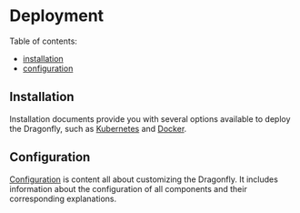 # Deployment

Table of contents:

- [installation](installation/README.md)
- [configuration](configuration)

## Installation

Installation documents provide you with several options available to
deploy the Dragonfly, such as [Kubernetes](installation/kubernetes/README.md)
and [Docker](installation/docker/README.md).

## Configuration

[Configuration](configuration) is content all about customizing the Dragonfly.
It includes information about the configuration of all components and
their corresponding explanations.

